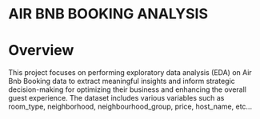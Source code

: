 # AIR BNB BOOKING ANALYSIS
# Overview
This project focuses on performing exploratory data analysis (EDA) on Air Bnb Booking data to extract meaningful insights and inform strategic decision-making for optimizing their business and enhancing the overall guest experience. The dataset includes various variables such as room_type, neighborhood, neighbourhood_group, price, host_name, etc...
